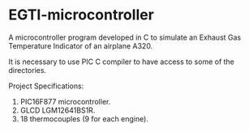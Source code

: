 # EGTI-microcontroller
 A microcontroller program developed in C to simulate an Exhaust Gas Temperature Indicator of an airplane A320.
 
 It is necessary to use PIC C compiler to have access to some of the directories.
 
 Project Specifications:
 1. PIC16F877 microcontroller.
 2. GLCD LGM12641BS1R.
 3. 18 thermocouples (9 for each engine).

